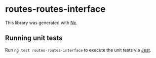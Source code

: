 # routes-routes-interface

This library was generated with [Nx](https://nx.dev).

## Running unit tests

Run `ng test routes-routes-interface` to execute the unit tests via [Jest](https://jestjs.io).
